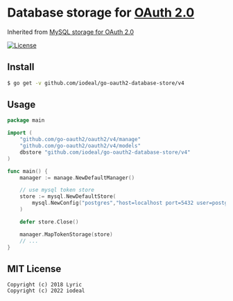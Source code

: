 # Database storage for [OAuth 2.0](https://github.com/go-oauth2/oauth2)
Inherited from [MySQL storage for OAuth 2.0](https://github.com/go-oauth2/mysql)

[![License][license-image]][license-url]

## Install

``` bash
$ go get -v github.com/iodeal/go-oauth2-database-store/v4
```

## Usage

``` go
package main

import (
	"github.com/go-oauth2/oauth2/v4/manage"
	"github.com/go-oauth2/oauth2/v4/models"
	dbstore "github.com/iodeal/go-oauth2-database-store/v4"
)

func main() {
	manager := manage.NewDefaultManager()

	// use mysql token store
	store := mysql.NewDefaultStore(
		mysql.NewConfig("postgres","host=localhost port=5432 user=postgres password=123456 dbname=postgres sslmode=disable"),
	)

	defer store.Close()

	manager.MapTokenStorage(store)
	// ...
}

```

## MIT License

```
Copyright (c) 2018 Lyric
Copyright (c) 2022 iodeal
```

[license-url]: http://opensource.org/licenses/MIT
[license-image]: https://img.shields.io/npm/l/express.svg


